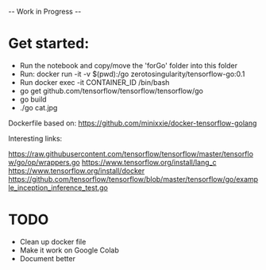 -- Work in Progress --

# Get started:

* Run the notebook and copy/move the 'forGo' folder into this folder
* Run: docker run -it -v $(pwd):/go zerotosingularity/tensorflow-go:0.1
* Run docker exec -it CONTAINER_ID /bin/bash
* go get github.com/tensorflow/tensorflow/tensorflow/go
* go build
* ./go cat.jpg

Dockerfile based on:
https://github.com/minixxie/docker-tensorflow-golang

Interesting links:

https://raw.githubusercontent.com/tensorflow/tensorflow/master/tensorflow/go/op/wrappers.go
https://www.tensorflow.org/install/lang_c
https://www.tensorflow.org/install/docker
https://github.com/tensorflow/tensorflow/blob/master/tensorflow/go/example_inception_inference_test.go


# TODO

* Clean up docker file
* Make it work on Google Colab 
* Document better
